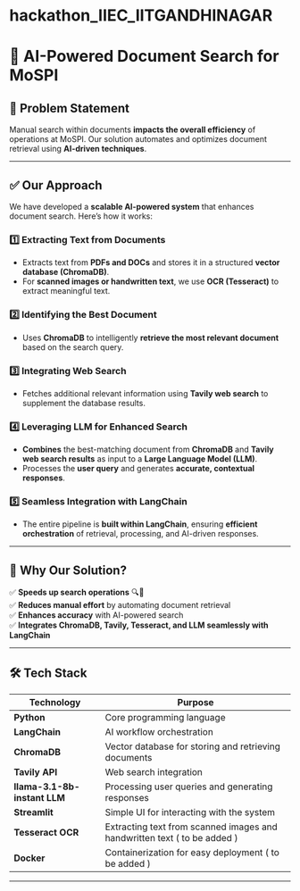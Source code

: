 # hackathon_IIEC_IITGANDHINAGAR

# 🚀 AI-Powered Document Search for MoSPI  

## 📌 Problem Statement  
Manual search within documents **impacts the overall efficiency** of operations at MoSPI. Our solution automates and optimizes document retrieval using **AI-driven techniques**.  

---

## ✅ Our Approach  
We have developed a **scalable AI-powered system** that enhances document search. Here’s how it works:  

### 1️⃣ Extracting Text from Documents  
- Extracts text from **PDFs and DOCs** and stores it in a structured **vector database (ChromaDB)**.  
- For **scanned images or handwritten text**, we use **OCR (Tesseract)** to extract meaningful text.  

### 2️⃣ Identifying the Best Document  
- Uses **ChromaDB** to intelligently **retrieve the most relevant document** based on the search query.  

### 3️⃣ Integrating Web Search  
- Fetches additional relevant information using **Tavily web search** to supplement the database results.  

### 4️⃣ Leveraging LLM for Enhanced Search  
- **Combines** the best-matching document from **ChromaDB** and **Tavily web search results** as input to a **Large Language Model (LLM)**.  
- Processes the **user query** and generates **accurate, contextual responses**.  

### 5️⃣ Seamless Integration with LangChain  
- The entire pipeline is **built within LangChain**, ensuring **efficient orchestration** of retrieval, processing, and AI-driven responses.  

---

## 🎯 Why Our Solution?  
✅ **Speeds up search operations** 🔍🚀  
✅ **Reduces manual effort** by automating document retrieval  
✅ **Enhances accuracy** with AI-powered search  
✅ **Integrates ChromaDB, Tavily, Tesseract, and LLM seamlessly with LangChain**  

---

## 🛠️ Tech Stack  
| Technology | Purpose |
|------------|---------|
| **Python** | Core programming language |
| **LangChain** | AI workflow orchestration |
| **ChromaDB** | Vector database for storing and retrieving documents |
| **Tavily API** | Web search integration |
| **llama-3.1-8b-instant LLM** | Processing user queries and generating responses |
| **Streamlit** | Simple UI for interacting with the system |
| **Tesseract OCR** | Extracting text from scanned images and handwritten text ( to be added ) |
| **Docker** | Containerization for easy deployment  ( to be added ) |

---

#
